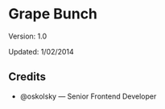 # Grape Bunch

Version: 1.0

Updated: 1/02/2014

## Credits

* @oskolsky — Senior Frontend Developer